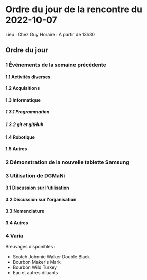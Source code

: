 # Ordre du jour de la rencontre du 2022-10-07
Lieu :    Chez Guy
Horaire : À partir de 13h30

## Ordre du jour
### 1  Événements de la semaine précédente
  #### 1.1 Activités diverses
  #### 1.2 Acquisitions
#### 1.3 Informatique
#####  1.3.1 Programmation
#####  1.3.2 git et gitHub
#### 1.4 Robotique
#### 1.5 Autres
### 2  Démonstration de la nouvelle tablette Samsung
### 3  Utilisation de DGMaNi
#### 3.1  Discussion sur l'utilisation
#### 3.2  Discussion sur l'organisation
#### 3.3  Nomenclature
#### 3.4  Autres
### 4  Varia

Breuvages disponibles :
  * Scotch Johnnie Walker Double Black
  * Bourbon Maker's Mark
  * Bourbon Wild Turkey
  * Eau et autres diluants
